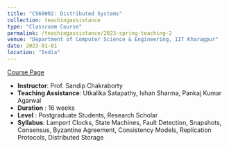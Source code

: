 ```yaml
---
title: "CS60002: Distributed Systems"
collection: teachingassistance
type: "Classroom Course"
permalink: /teachingassistance/2023-spring-teaching-2
venue: "Department of Computer Science & Engineering, IIT Kharagpur"
date: 2023-01-01
location: "India"
---
```


[Course Page](https://cse.iitkgp.ac.in/~sandipc/courses/cs60002/cs60002.html) 
* **Instructor**: Prof. Sandip Chakraborty
* **Teaching Assistance**: Utkalika Satapathy, Ishan Sharma, Pankaj Kumar Agarwal
* **Duration** :	16 weeks
* **Level** :	Postgraduate Students, Research Scholar
* **Syllabus**: Lamport Clocks, State Machines, Fault Detection, Snapshots, Consensus, Byzantine Agreement, Consistency Models, Replication Protocols, Distributed Storage 

